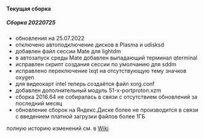 #### Текущая сборка
##### Сборка 20220725

* обновления на 25.07.2022
* отключено автоподключение дисков в Plasma и udisksd
* добавлен файл сессии Mate для lightdm
* в автозапуск среды Mate добавлен выпадающий терминал qterminal
* исправлен скрипт создания сессии по умолчанию для sddm
* исправлено переключение lxqt на отсутствующую тему значков oxygen
* для видеокарт intel теперь создаётся файл xorg.conf
* добавлен дополнительный модуль 51-x-portproton.xzm
* сборка 2016.64 не собиралась в связи с отсутствием обновлений за последний месяц
* обновление сборок на Яндекс.Диске более не производится в связи с введением платной загрузки файлов более 1ГБ

полную историю изменений см. в [Wiki](https://github.com/magos-linux/magos-linux/wiki/История)
